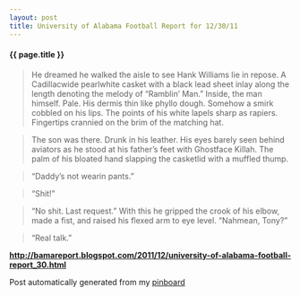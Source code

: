 ```yaml
---
layout: post
title: University of Alabama Football Report for 12/30/11
---
```


#### {{ page.title }}

> He dreamed he walked the aisle to see Hank Williams lie in repose. A Cadillacwide pearlwhite casket with a black lead sheet inlay along the length denoting the melody of “Ramblin’ Man.” Inside, the man himself. Pale. His dermis thin like phyllo dough. Somehow a smirk cobbled on his lips. The points of his white lapels sharp as rapiers. Fingertips crannied on the brim of the matching hat.
  
> 
  
> The son was there. Drunk in his leather. His eyes barely seen behind aviators as he stood at his father’s feet with Ghostface Killah. The palm of his bloated hand slapping the casketlid with a muffled thump.
  
> 
  
> “Daddy’s not wearin pants.”
  
> 
  
> “Shit!”
  
> 
  
> “No shit. Last request.” With this he gripped the crook of his elbow, made a fist, and raised his flexed arm to eye level. “Nahmean, Tony?”
  
> 
  
> “Real talk.”
  
> 
  

<strong><a href='http://bamareport.blogspot.com/2011/12/university-of-alabama-football-report_30.html'>http://bamareport.blogspot.com/2011/12/university-of-alabama-football-report_30.html</a></strong>

Post automatically generated from my <a href="http://pinboard.in/u:ndfine">pinboard</a>
